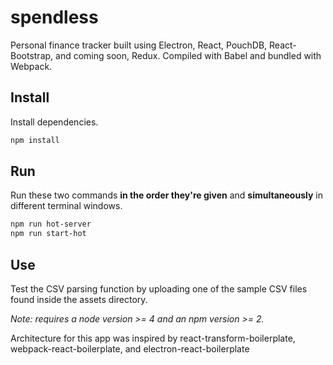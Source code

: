 # spendless
Personal finance tracker built using Electron, React, PouchDB, React-Bootstrap, and coming soon, Redux. Compiled with Babel and bundled with Webpack.

## Install

Install dependencies.

```bash
npm install
```


## Run

Run these two commands __in the order they're given__ and  __simultaneously__ in different terminal windows.

```bash
npm run hot-server
npm run start-hot
```

## Use

Test the CSV parsing function by uploading one of the sample CSV files found inside the assets directory.

*Note: requires a node version >= 4 and an npm version >= 2.*

Architecture for this app was inspired by react-transform-boilerplate, webpack-react-boilerplate, and electron-react-boilerplate
